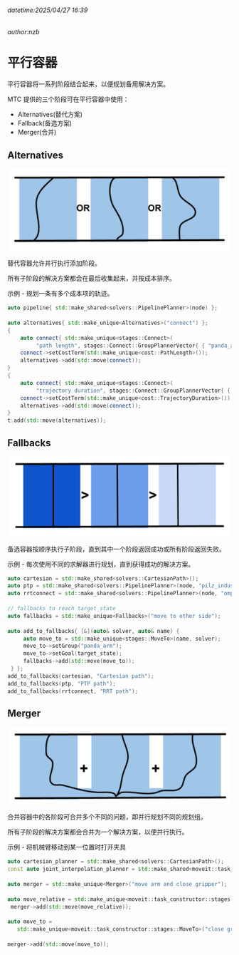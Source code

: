 ###### datetime:2025/04/27 16:39

###### author:nzb

# 平行容器

平行容器将一系列阶段结合起来，以便规划备用解决方案。

MTC 提供的三个阶段可在平行容器中使用：

- Alternatives(替代方案)
- Fallback(备选方案)
- Merger(合并)

## Alternatives

![](../imgs/alternatives.png)

替代容器允许并行执行添加阶段。

所有子阶段的解决方案都会在最后收集起来，并按成本排序。

示例 - 规划一条有多个成本项的轨迹。

```cpp
auto pipeline{ std::make_shared<solvers::PipelinePlanner>(node) };

auto alternatives{ std::make_unique<Alternatives>("connect") };
{
    auto connect{ std::make_unique<stages::Connect>(
         "path length", stages::Connect::GroupPlannerVector{ { "panda_arm", pipeline } }) };
    connect->setCostTerm(std::make_unique<cost::PathLength>());
    alternatives->add(std::move(connect));
}
{
    auto connect{ std::make_unique<stages::Connect>(
         "trajectory duration", stages::Connect::GroupPlannerVector{ { "panda_arm", pipeline } }) };
    connect->setCostTerm(std::make_unique<cost::TrajectoryDuration>());
    alternatives->add(std::move(connect));
}
t.add(std::move(alternatives));
```

## Fallbacks

![](../imgs/fallbacks.png)

备选容器按顺序执行子阶段，直到其中一个阶段返回成功或所有阶段返回失败。

示例 - 每次使用不同的求解器进行规划，直到获得成功的解决方案。

```cpp
auto cartesian = std::make_shared<solvers::CartesianPath>();
auto ptp = std::make_shared<solvers::PipelinePlanner>(node, "pilz_industrial_motion_planner", "PTP")
auto rrtconnect = std::make_shared<solvers::PipelinePlanner>(node, "ompl", "RRTConnectkConfigDefault")

// fallbacks to reach target_state
auto fallbacks = std::make_unique<Fallbacks>("move to other side");

auto add_to_fallbacks{ [&](auto& solver, auto& name) {
     auto move_to = std::make_unique<stages::MoveTo>(name, solver);
     move_to->setGroup("panda_arm");
     move_to->setGoal(target_state);
     fallbacks->add(std::move(move_to));
 } };
add_to_fallbacks(cartesian, "Cartesian path");
add_to_fallbacks(ptp, "PTP path");
add_to_fallbacks(rrtconnect, "RRT path");
```

## Merger

![](../imgs/merger.png)

合并容器中的各阶段可合并多个不同的问题，即并行规划不同的规划组。

所有子阶段的解决方案都会合并为一个解决方案，以便并行执行。

示例 - 将机械臂移动到某一位置时打开夹具

```cpp
auto cartesian_planner = std::make_shared<solvers::CartesianPath>();
const auto joint_interpolation_planner = std::make_shared<moveit::task_constructor::solvers::JointInterpolationPlanner>();

auto merger = std::make_unique<Merger>("move arm and close gripper");

auto move_relative = std::make_unique<moveit::task_constructor::stages::MoveRelative>("Approach", cartesian_planner);
 merger->add(std::move(move_relative));

auto move_to =
   std::make_unique<moveit::task_constructor::stages::MoveTo>("close gripper", joint_interpolation_planner);

merger->add(std::move(move_to));
```
















